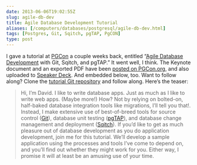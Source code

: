 ```yaml
--- 
date: 2013-06-06T19:02:55Z
slug: agile-db-dev
title: Agile Database Development Tutorial
aliases: [/computers/databases/postgresql/agile-db-dev.html]
tags: [Postgres, Git, Sqitch, pgTAP, PgCON]
type: post
---
```


I gave a tutorial at [PGCon] a couple weeks back, entitled “[Agile Database
Development] with Git, Sqitch, and pgTAP.” It went well, I think. The Keynote
document and an exported PDF have been [posted on PGCon.org][Agile Database
Development], and also uploaded to [Speaker Deck]. And embedded below, too. Want
to follow along? Clone the [tutorial Git repository] and follow along. Here’s
the teaser:

> Hi, I’m David. I like to write database apps. Just as much as I like to write
> web apps. (Maybe more!) How? Not by relying on bolted-on, half-baked database
> integration tools like migrations, I’ll tell you that!. Instead, I make
> extensive use of best-of-breed tools for source control ([Git]), database unit
> testing ([pgTAP]), and database change management and deployment ([Sqitch]).
> If you’d like to get as much pleasure out of database development as you do
> application development, join me for this tutorial. We’ll develop a sample
> application using the processes and tools I’ve come to depend on, and you’ll
> find out whether they might work for you. Either way, I promise it will at
> least be an amusing use of your time.

<script async class="speakerdeck-embed" data-id="ad105ed0ac490130d6a626f5cde8fd08" data-ratio="1.2994923857868" src="//speakerdeck.com/assets/embed.js"></script>

  [PGCon]: https://www.pgcon.org/2013/
  [Agile Database Development]: https://www.pgcon.org/2013/schedule/events/615.en.html
  [Speaker Deck]: https://speakerdeck.com/theory/agile-database-development
  [tutorial Git repository]: https://github.com/theory/agile-flipr
  [Git]: http://git-scm.org/
  [pgTAP]: http://pgtap.org/
  [Sqitch]: http://sqitch.org/
